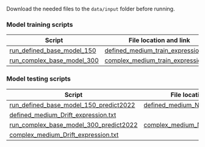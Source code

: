 Download the needed files to the `data/input` folder before running. 

### Model training scripts

Script | File location and link 
--- | --- 
[run_defined_base_model_150](run_defined_base_model_150.sh) | [defined_medium_train_expression.txt](https://zenodo.org/record/4436477/files/defined_media_training_data_SC_Ura.txt?download=1)
[run_complex_base_model_300](run_complex_base_model_300.sh) | [complex_medium_train_expression.txt](https://zenodo.org/record/4436477/files/complex_media_training_data_Glu.txt?download=1)

### Model testing scripts

Script | File location and link 
--- | --- 
[run_defined_base_model_150_predict2022](run_defined_base_model_150_predict2022.sh) | [defined_medium_Native_expression.txt](https://zenodo.org/record/4436477/files/Native_defined.csv?download=1)
 | [defined_medium_Drift_expression.txt](https://zenodo.org/record/4436477/files/Drift_defined.csv?download=1)
[run_complex_base_model_300_predict2022](run_complex_base_model_300_predict2022.sh) | [complex_medium_Native_expression.txt](https://zenodo.org/record/4436477/files/Native_complex.csv?download=1)
 | [complex_medium_Drift_expression.txt](https://zenodo.org/record/4436477/files/Drift_complex.csv?download=1)